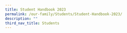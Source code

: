```yaml
---
title: Student Handbook 2023
permalink: /our-family/Students/Student-Handbook-2023/
description: ""
third_nav_title: Students
---
```


